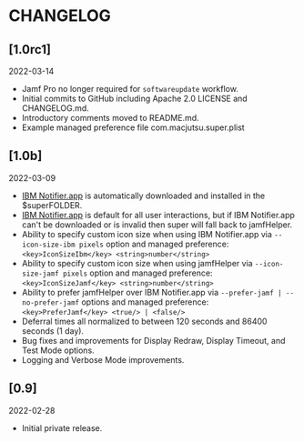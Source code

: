 # CHANGELOG

## [1.0rc1]

2022-03-14

- Jamf Pro no longer required for `softwareupdate` workflow.
- Initial commits to GitHub including Apache 2.0 LICENSE and CHANGELOG.md.
- Introductory comments moved to README.md.
- Example managed preference file com.macjutsu.super.plist

## [1.0b]

2022-03-09

 - [IBM Notifier.app](https://github.com/IBM/mac-ibm-notifications) is automatically downloaded and installed in the $superFOLDER.
 - [IBM Notifier.app](https://github.com/IBM/mac-ibm-notifications) is default for all user interactions, but if IBM Notifier.app can't be downloaded or is invalid then super will fall back to jamfHelper.
 - Ability to specify custom icon size when using IBM Notifier.app via `--icon-size-ibm pixels` option and managed preference: `<key>IconSizeIbm</key> <string>number</string>`
 - Ability to specify custom icon size when using jamfHelper via `--icon-size-jamf pixels` option and managed preference: `<key>IconSizeJamf</key> <string>number</string>`
 - Ability to prefer jamfHelper over IBM Notifier.app via `--prefer-jamf | --no-prefer-jamf` options and managed preference: `<key>PreferJamf</key> <true/> | <false/>`
 - Deferral times all normalized to between 120 seconds and 86400 seconds (1 day).
 - Bug fixes and improvements for Display Redraw, Display Timeout, and Test Mode options.
 - Logging and Verbose Mode improvements.

## [0.9]

2022-02-28

- Initial private release.

